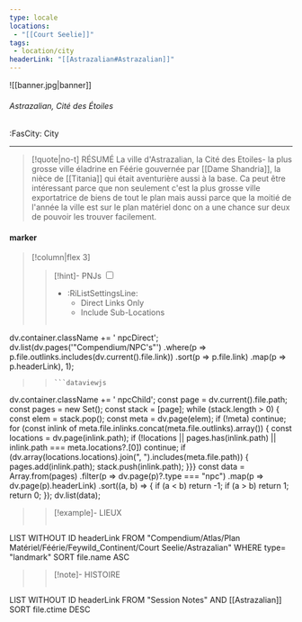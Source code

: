 ```yaml
---
type: locale
locations:
 - "[[Court Seelie]]"
tags:
 - location/city
headerLink: "[[Astrazalian#Astrazalian]]"
---
```


![[banner.jpg|banner]]
###### Astrazalian, Cité des Étoiles
<span class="sub2">:FasCity: City</span>
___

> [!quote|no-t] RÉSUMÉ
>La ville d'Astrazalian, la Cité des Etoiles- la plus grosse ville éladrine en Féérie gouvernée par [[Dame Shandria]], la nièce de [[Titania]] qui était aventurière aussi à la base. Ca peut être intéressant parce que non seulement c'est la plus grosse ville exportatrice de biens de tout le plan mais aussi parce que la moitié de l'année la ville est sur le plan matériel donc on a une chance sur deux de pouvoir les trouver facilement.

#### marker
> [!column|flex 3]
> > [!hint]-  PNJs
> > <input type="checkbox" id="npc"/><ul class="sortMenu"><li class="sortIcon">:RiListSettingsLine:<ul class="dropdown npcedit"><li><label for="npc" class="directLabel active">Direct Links Only</label></li><li><label for="npc" class="childLabel">Include Sub-Locations</label></li></ul></li></ul>
> >```dataviewjs
dv.container.className += ' npcDirect';
dv.list(dv.pages('"Compendium/NPC\'s"')
 .where(p => p.file.outlinks.includes(dv.current().file.link))
.sort(p => p.file.link)
.map(p => p.headerLink), 1);
>>```
>>```dataviewjs
dv.container.className += ' npcChild';
const page = dv.current().file.path;
const pages = new Set();
const stack = [page];
while (stack.length > 0) {
const elem = stack.pop();
const meta = dv.page(elem);
if (!meta) continue;
for (const inlink of meta.file.inlinks.concat(meta.file.outlinks).array()) {
const locations = dv.page(inlink.path);
if (!locations || pages.has(inlink.path) || inlink.path === meta.locations?.[0]) continue;
 if (dv.array(locations.locations).join(", ").includes(meta.file.path)) {
 pages.add(inlink.path);
 stack.push(inlink.path);
}}}
const data = Array.from(pages)
.filter(p => dv.page(p)?.type === "npc")
.map(p => dv.page(p).headerLink)
.sort((a, b) => {
if (a < b) return -1;
if (a > b) return 1;
return 0;
});
dv.list(data);
> 
>> [!example]- LIEUX
>>```dataview
LIST WITHOUT ID headerLink
FROM "Compendium/Atlas/Plan Matériel/Féérie/Feywild_Continent/Court Seelie/Astrazalian"
WHERE type= "landmark"
SORT file.name ASC
>
>> [!note]- HISTOIRE
>>```dataview
LIST WITHOUT ID headerLink
FROM "Session Notes" AND [[Astrazalian]]
SORT file.ctime DESC